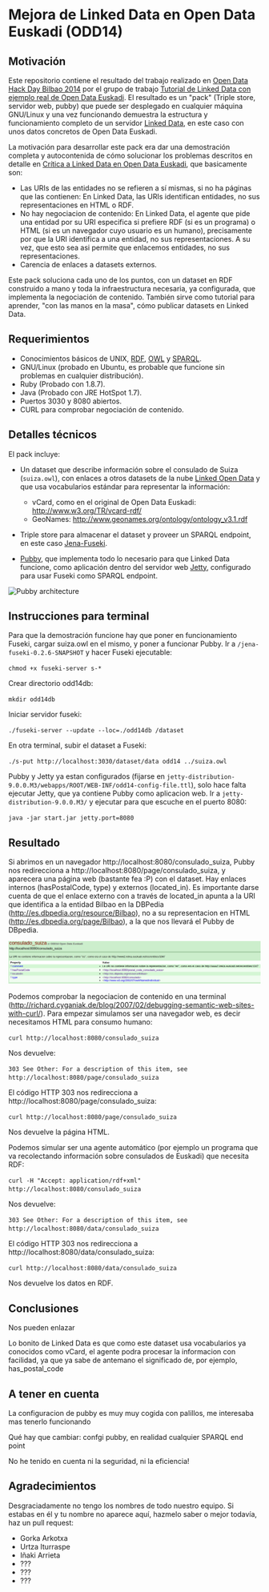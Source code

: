 Mejora de Linked Data en Open Data Euskadi (ODD14)
==================================================

Motivación
----------

Este repositorio contiene el resultado del trabajo realizado en [Open Data Hack Day Bilbao 2014](http://dev.morelab.deusto.es/hackathon/index.php/P%C3%A1gina_principal) por el grupo de trabajo [Tutorial de Linked Data con ejemplo real de Open Data Euskadi](http://dev.morelab.deusto.es/hackathon/index.php/Tutorial_de_Linked_Data_con_ejemplo_real_de_Open_Data_Euskadi). El resultado es un "pack" (Triple store, servidor web, pubby) que puede ser desplegado en cualquier máquina GNU/Linux y una vez funcionando demuestra la estructura y funcionamiento completo de un servidor [Linked Data](http://es.wikipedia.org/wiki/Linked_Data), en este caso con unos datos concretos de Open Data Euskadi.

La motivación para desarrollar este pack era dar una demostración completa y autocontenida de cómo solucionar los problemas descritos en detalle en [Crítica a Linked Data en Open Data Euskadi](http://mikeleganaaranguren.wordpress.com/2013/10/22/critica-a-linked-data-en-open-data-euskadi/), que basicamente son:

* Las URIs de las entidades no se refieren a sí mismas, si no ha páginas que las contienen: En Linked Data, las URIs identifican entidades, no sus representaciones en HTML o RDF.
* No hay negociacion de contenido: En Linked Data, el agente que pide una entidad por su URI especifica si prefiere RDF (si es un programa) o HTML (si es un navegador cuyo usuario es un humano), precisamente por que la URI identifica a una entidad, no sus representaciones. A su vez, que esto sea asi permite que enlacemos entidades, no sus representaciones. 
* Carencia de enlaces a datasets externos.

Este pack soluciona cada uno de los puntos, con un dataset en RDF construido a mano y toda la infraestructura necesaria, ya configurada, que implementa la negociación de contenido. También sirve como tutorial para aprender, "con las manos en la masa", cómo publicar datasets en Linked Data.

Requerimientos
--------------

* Conocimientos básicos de UNIX, [RDF](http://www.w3.org/standards/techs/rdf), [OWL](http://www.w3.org/standards/techs/owl) y [SPARQL](http://www.w3.org/standards/techs/sparql).
* GNU/Linux (probado en Ubuntu, es probable que funcione sin problemas en cualquier distribución).
* Ruby (Probado con 1.8.7).
* Java (Probado con JRE HotSpot 1.7).
* Puertos 3030 y 8080 abiertos.
* CURL para comprobar negociación de contenido.

Detalles técnicos
-----------------

El pack incluye:

* Un dataset que describe información sobre el consulado de Suiza (`suiza.owl`), con enlaces a otros datasets de la nube [Linked Open Data](http://lod-cloud.net/) y que usa vocabularios estándar para representar la información: 
  * vCard, como en el original de Open Data Euskadi: http://www.w3.org/TR/vcard-rdf/
  * GeoNames: http://www.geonames.org/ontology/ontology_v3.1.rdf

* Triple store para almacenar el dataset y proveer un SPARQL endpoint, en este caso [Jena-Fuseki](http://jena.apache.org/documentation/serving_data/index.html).
* [Pubby](http://wifo5-03.informatik.uni-mannheim.de/pubby/), que implementa todo lo necesario para que Linked Data funcione, como aplicación dentro del servidor web [Jetty](http://jetty.codehaus.org/jetty/), configurado para usar Fuseki como SPARQL endpoint.

![Pubby architecture](http://wifo5-03.informatik.uni-mannheim.de/pubby/images/pubby-architecture.png "Pubby architecture")


Instrucciones para terminal
---------------------------

Para que la demostración funcione hay que poner en funcionamiento Fuseki, cargar suiza.owl en el mismo, y poner a funcionar Pubby. Ir a `/jena-fuseki-0.2.6-SNAPSHOT` y hacer Fuseki ejecutable:

`chmod +x fuseki-server s-*`

Crear directorio odd14db:

`mkdir odd14db`

Iniciar servidor fuseki:

`./fuseki-server --update --loc=./odd14db /dataset`

En otra terminal, subir el dataset a Fuseki: 

`./s-put http://localhost:3030/dataset/data odd14 ../suiza.owl`

Pubby y Jetty ya estan configurados (fijarse en `jetty-distribution-9.0.0.M3/webapps/ROOT/WEB-INF/odd14-config-file.ttl`), solo hace falta ejecutar Jetty, que ya contiene Pubby como aplicacion web. Ir a `jetty-distribution-9.0.0.M3/` y ejecutar para que escuche en el puerto 8080:

`java -jar start.jar jetty.port=8080`

## Resultado

Si abrimos en un navegador http://localhost:8080/consulado_suiza, Pubby nos redirecciona a http://localhost:8080/page/consulado_suiza, y aparecera una página web (bastante fea :P) con el dataset. Hay enlaces internos (hasPostalCode, type) y externos (located_in). Es importante darse cuenta de que el enlace externo con a través de located_in apunta a la URI que identifica a la entidad Bilbao en la DBPedia (http://es.dbpedia.org/resource/Bilbao), no a su representacion en HTML (http://es.dbpedia.org/page/Bilbao), a la que nos llevará el Pubby de DBpedia.  

![Consulado Suiza](consulado_suiza_ld.png "Consulado Suiza")

Podemos comprobar la negociacion de contenido en una terminal (http://richard.cyganiak.de/blog/2007/02/debugging-semantic-web-sites-with-curl/). Para empezar simulamos ser una navegador web, es decir necesitamos HTML para consumo humano: 

`curl http://localhost:8080/consulado_suiza`

Nos devuelve: 

`303 See Other: For a description of this item, see http://localhost:8080/page/consulado_suiza`

El código HTTP 303 nos redirecciona a http://localhost:8080/page/consulado_suiza:

`curl http://localhost:8080/page/consulado_suiza` 

Nos devuelve la página HTML. 

Podemos simular ser una agente automático (por ejemplo un programa que va recolectando información sobre consulados de Euskadi) que necesita RDF:

`curl -H "Accept: application/rdf+xml" http://localhost:8080/consulado_suiza`

Nos devuelve: 

`303 See Other: For a description of this item, see http://localhost:8080/data/consulado_suiza`

El código HTTP 303 nos redirecciona a http://localhost:8080/data/consulado_suiza:

`curl http://localhost:8080/data/consulado_suiza` 

Nos devuelve los datos en RDF. 

## Conclusiones

Nos pueden enlazar

Lo bonito de Linked Data es que como este dataset usa vocabularios ya conocidos como vCard, el agente podra procesar la informacion con facilidad, ya que ya sabe de antemano el significado de, por ejemplo, has_postal_code

## A tener en cuenta

La configuracion de pubby es muy muy cogida con palillos, me interesaba mas tenerlo funcionando

Qué hay que cambiar: confgi pubby, en realidad cualquier SPARQL end point

No he tenido en cuenta ni la seguridad, ni la eficiencia!

## Agradecimientos

Desgraciadamente no tengo los nombres de todo nuestro equipo. Si estabas en él y tu nombre no aparece aquí, hazmelo saber o mejor todavía, haz un pull request:

* Gorka Arkotxa 
* Urtza Iturraspe
* Iñaki Arrieta
* ???
* ???
* ???




